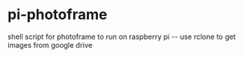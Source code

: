 # pi-photoframe
shell script for photoframe to run on raspberry pi -- use rclone to get images from google drive
